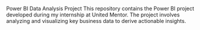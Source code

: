 Power BI Data Analysis Project
This repository contains the Power BI project developed during my internship at United Mentor. The project involves analyzing and visualizing key business data to derive actionable insights.
